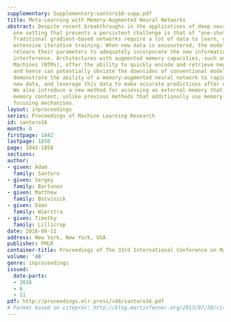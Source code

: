 ```yaml
---
supplementary: Supplementary:santoro16-supp.pdf
title: Meta-Learning with Memory-Augmented Neural Networks
abstract: Despite recent breakthroughs in the applications of deep neural networks,
  one setting that presents a persistent challenge is that of "one-shot learning."
  Traditional gradient-based networks require a lot of data to learn, often through
  extensive iterative training. When new data is encountered, the models must inefficiently
  relearn their parameters to adequately incorporate the new information without catastrophic
  interference. Architectures with augmented memory capacities, such as Neural Turing
  Machines (NTMs), offer the ability to quickly encode and retrieve new information,
  and hence can potentially obviate the downsides of conventional models. Here, we
  demonstrate the ability of a memory-augmented neural network to rapidly assimilate
  new data, and leverage this data to make accurate predictions after only a few samples.
  We also introduce a new method for accessing an external memory that focuses on
  memory content, unlike previous methods that additionally use memory location-based
  focusing mechanisms.
layout: inproceedings
series: Proceedings of Machine Learning Research
id: santoro16
month: 0
firstpage: 1842
lastpage: 1850
page: 1842-1850
sections: 
author:
- given: Adam
  family: Santoro
- given: Sergey
  family: Bartunov
- given: Matthew
  family: Botvinick
- given: Daan
  family: Wierstra
- given: Timothy
  family: Lillicrap
date: 2016-06-11
address: New York, New York, USA
publisher: PMLR
container-title: Proceedings of The 33rd International Conference on Machine Learning
volume: '48'
genre: inproceedings
issued:
  date-parts:
  - 2016
  - 6
  - 11
pdf: http://proceedings.mlr.press/v48/santoro16.pdf
# Format based on citeproc: http://blog.martinfenner.org/2013/07/30/citeproc-yaml-for-bibliographies/
---
```

